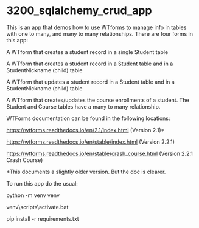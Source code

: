 # 3200_sqlalchemy_crud_app
This is an app that demos how to use WTforms to manage info in tables with one to many, and many to many relationships.  There are four forms in this app:

A WTform that creates a student record in a single Student table

A WTform that creates a student record in a Student table and in a StudentNickname (child) table

A WTform that updates a student record in a Student table and in a StudentNickname (child) table

A WTform that creates/updates the course enrollments of a student.  The Student and Course tables have a many to many relationship.


WTForms documentation can be found in the following locations:

https://wtforms.readthedocs.io/en/2.1/index.html (Version 2.1)*

https://wtforms.readthedocs.io/en/stable/index.html (Version 2.2.1)

https://wtforms.readthedocs.io/en/stable/crash_course.html (Version 2.2.1 Crash Course)

*This documents a slightly older version.  But the doc is clearer.


To run this app do the usual:

python -m venv venv

venv\scripts\activate.bat

pip install -r requirements.txt

